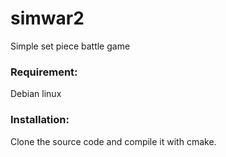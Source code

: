 # simwar2
Simple set piece battle game

### Requirement:
Debian linux

### Installation:
Clone the source code and compile it with cmake.
